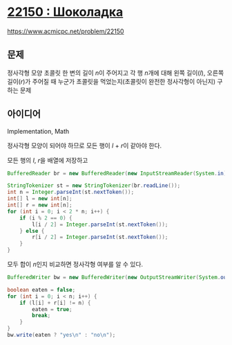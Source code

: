 # [22150 : Шоколадка](https://www.acmicpc.net/problem/22150)
https://www.acmicpc.net/problem/22150

## 문제
정사각형 모양 초콜릿 한 변의 길이 $n$이 주어지고 각 행 $n$개에 대해 왼쪽 길이($l$), 오른쪽 길이($r$)가 주어질 때 누군가 초콜릿을 먹었는지(초콜릿이 완전한 정사각형이 아닌지) 구하는 문제

## 아이디어
Implementation, Math

정사각형 모양이 되어야 하므로 모든 행이 $l$ + $r$이 같아야 한다.

모든 행의 $l$, $r$을 배열에 저장하고
```java
BufferedReader br = new BufferedReader(new InputStreamReader(System.in));

StringTokenizer st = new StringTokenizer(br.readLine());
int n = Integer.parseInt(st.nextToken());
int[] l = new int[n];
int[] r = new int[n];
for (int i = 0; i < 2 * n; i++) {
    if (i % 2 == 0) {
        l[i / 2] = Integer.parseInt(st.nextToken());
    } else {
        r[i / 2] = Integer.parseInt(st.nextToken());
    }
}
```

모두 합이 $n$인지 비교하면 정사각형 여부를 알 수 있다.
```java
BufferedWriter bw = new BufferedWriter(new OutputStreamWriter(System.out));

boolean eaten = false;
for (int i = 0; i < n; i++) {
    if (l[i] + r[i] != n) {
        eaten = true;
        break;
    }
}
bw.write(eaten ? "yes\n" : "no\n");
```